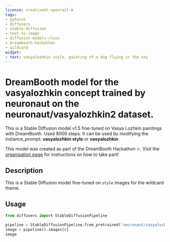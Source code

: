```yaml
---
license: creativeml-openrail-m
tags:
- pytorch
- diffusers
- stable-diffusion
- text-to-image
- diffusion-models-class
- dreambooth-hackathon
- wildcard
widget:
- text: vasyalozhkin style, painting of a dog flying in the sky
---
```


# DreamBooth model for the vasyalozhkin concept trained by neuronaut on the neuronaut/vasyalozhkin2 dataset.

This is a Stable Diffusion model v1.5 fine-tuned on Vasya Lozhkin paintings with DreamBooth. Used 8000 steps. It can be used by modifying the instance_prompt: **vasyalozhkin style** or **vasyalozhkin**

This model was created as part of the DreamBooth Hackathon 🔥. Visit the [organisation page](https://huggingface.co/dreambooth-hackathon) for instructions on how to take part!

## Description


This is a Stable Diffusion model fine-tuned on `style` images for the wildcard theme.


## Usage

```python
from diffusers import StableDiffusionPipeline

pipeline = StableDiffusionPipeline.from_pretrained('neuronaut/vasyalozhkin2-style')
image = pipeline().images[0]
image
```
